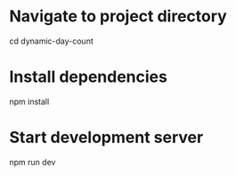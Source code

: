 # Navigate to project directory

cd dynamic-day-count

# Install dependencies

npm install

# Start development server

npm run dev
